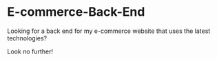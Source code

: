 # E-commerce-Back-End

Looking for a back end for my e-commerce website that uses the latest technologies?

Look no further!

